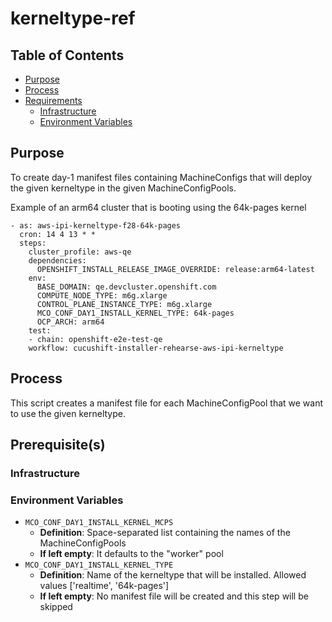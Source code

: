 # kerneltype-ref<!-- omit from toc -->

## Table of Contents<!-- omit from toc -->
- [Purpose](#purpose)
- [Process](#process)
- [Requirements](#requirements)
  - [Infrastructure](#infrastructure)
  - [Environment Variables](#environment-variables)

## Purpose

To create day-1 manifest files containing MachineConfigs that will deploy the given kerneltype in the given MachineConfigPools.

Example of an arm64 cluster that is booting using the 64k-pages kernel

```
- as: aws-ipi-kerneltype-f28-64k-pages
  cron: 14 4 13 * *
  steps:
    cluster_profile: aws-qe
    dependencies:
      OPENSHIFT_INSTALL_RELEASE_IMAGE_OVERRIDE: release:arm64-latest
    env:
      BASE_DOMAIN: qe.devcluster.openshift.com
      COMPUTE_NODE_TYPE: m6g.xlarge
      CONTROL_PLANE_INSTANCE_TYPE: m6g.xlarge
      MCO_CONF_DAY1_INSTALL_KERNEL_TYPE: 64k-pages
      OCP_ARCH: arm64
    test:
    - chain: openshift-e2e-test-qe
    workflow: cucushift-installer-rehearse-aws-ipi-kerneltype
```


## Process

This script creates a manifest file for each MachineConfigPool that we want to use the given kerneltype.

## Prerequisite(s)

### Infrastructure

### Environment Variables

- `MCO_CONF_DAY1_INSTALL_KERNEL_MCPS`
  - **Definition**: Space-separated list containing the names of the MachineConfigPools
  - **If left empty**:  It defaults to the "worker" pool
- `MCO_CONF_DAY1_INSTALL_KERNEL_TYPE`
  - **Definition**: Name of the kerneltype that will be installed. Allowed values ['realtime', '64k-pages']
  - **If left empty**:  No manifest file will be created and this step will be skipped
